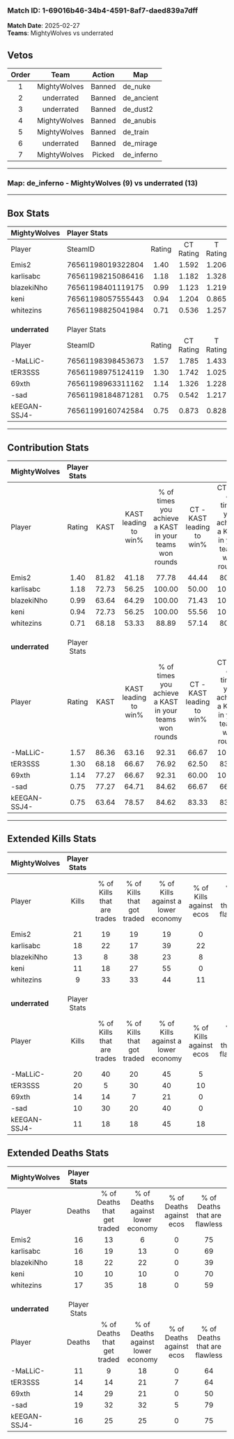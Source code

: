 ### Match ID: 1-69016b46-34b4-4591-8af7-daed839a7dff  
**Match Date**: 2025-02-27  
**Teams**: MightyWolves vs underrated  

## Vetos  

| Order | Team | Action | Map |
| :---: | :--: | :----: | --- |
| 1 | MightyWolves | Banned | de_nuke |
| 2 | underrated | Banned | de_ancient |
| 3 | underrated | Banned | de_dust2 |
| 4 | MightyWolves | Banned | de_anubis |
| 5 | MightyWolves | Banned | de_train |
| 6 | underrated | Banned | de_mirage |
| 7 | MightyWolves | Picked | de_inferno |

---  

### **Map**: de_inferno - MightyWolves (9) vs underrated (13)  
---  

## Box Stats  

| **MightyWolves** | Player Stats      |        |           |          |       |       |       |         |        |      |     |
| :- | :- | :-: | :-: | :-: | :-: | :-: | :-: | :-: | :-: | :-: | :-: |
| Player           | SteamID           | Rating | CT Rating | T Rating | KAST  |  ADR  | Kills | Assists | Deaths | K/D  | HS% |
| Emis2            | 76561198019322804 |  1.40  |   1.592   |  1.206   | 81.82 | 92.6  |  21   |    2    |   16   | 1.31 | 52  |
| karlisabc        | 76561198215086416 |  1.18  |   1.182   |  1.328   | 72.73 | 72.4  |  18   |    7    |   16   | 1.13 | 55  |
| blazekiNho       | 76561198401119175 |  0.99  |   1.123   |  1.219   | 63.64 | 107.3 |  13   |   10    |   18   | 0.72 | 76  |
| keni             | 76561198057555443 |  0.94  |   1.204   |  0.865   | 72.73 | 49.3  |  11   |    1    |   10   | 1.10 | 36  |
| whitezins        | 76561198825041984 |  0.71  |   0.536   |  1.257   | 68.18 | 58.0  |   9   |    6    |   17   | 0.53 | 66  |
|                  |                   |        |           |          |       |       |       |         |        |      |     |
|                  |                   |        |           |          |       |       |       |         |        |      |     |
|                  |                   |        |           |          |       |       |       |         |        |      |     |
| **underrated**   | Player Stats      |        |           |          |       |       |       |         |        |      |     |
| Player           | SteamID           | Rating | CT Rating | T Rating | KAST  |  ADR  | Kills | Assists | Deaths | K/D  | HS% |
| -MaLLiC-         | 76561198398453673 |  1.57  |   1.785   |  1.433   | 86.36 | 100.6 |  20   |    8    |   11   | 1.82 | 55  |
| tER3SSS          | 76561198975124119 |  1.30  |   1.742   |  1.025   | 68.18 | 83.7  |  20   |    6    |   14   | 1.43 | 45  |
| 69xth            | 76561198963311162 |  1.14  |   1.326   |  1.228   | 77.27 | 85.8  |  14   |    7    |   14   | 1.00 | 57  |
| -sad             | 76561198184871281 |  0.75  |   0.542   |  1.217   | 77.27 | 53.5  |  10   |    5    |   19   | 0.53 | 70  |
| kEEGAN-SSJ4-     | 76561199160742584 |  0.75  |   0.873   |  0.828   | 63.64 | 50.9  |  11   |    4    |   16   | 0.69 | 54  |
---  

## Contribution Stats  

| **MightyWolves** | Player Stats |       |                      |                                                        |                           |                                                             |                          |                                                            |
| :- | :-: | :-: | :-: | :-: | :-: | :-: | :-: | :-: |
| Player           |    Rating    | KAST  | KAST leading to win% | % of times you achieve a KAST in your teams won rounds | CT - KAST leading to win% | CT - % of times you achieve a KAST in your teams won rounds | T - KAST leading to win% | T - % of times you achieve a KAST in your teams won rounds |
| Emis2            |     1.40     | 81.82 |        41.18         |                         77.78                          |           44.44           |                            80.00                            |          37.50           |                           75.00                            |
| karlisabc        |     1.18     | 72.73 |        56.25         |                         100.00                         |           50.00           |                           100.00                            |          66.67           |                           100.00                           |
| blazekiNho       |     0.99     | 63.64 |        64.29         |                         100.00                         |           71.43           |                           100.00                            |          57.14           |                           100.00                           |
| keni             |     0.94     | 72.73 |        56.25         |                         100.00                         |           55.56           |                           100.00                            |          57.14           |                           100.00                           |
| whitezins        |     0.71     | 68.18 |        53.33         |                         88.89                          |           57.14           |                            80.00                            |          50.00           |                           100.00                           |
|                  |              |       |                      |                                                        |                           |                                                             |                          |                                                            |
|                  |              |       |                      |                                                        |                           |                                                             |                          |                                                            |
|                  |              |       |                      |                                                        |                           |                                                             |                          |                                                            |
| **underrated**   | Player Stats |       |                      |                                                        |                           |                                                             |                          |                                                            |
| Player           |    Rating    | KAST  | KAST leading to win% | % of times you achieve a KAST in your teams won rounds | CT - KAST leading to win% | CT - % of times you achieve a KAST in your teams won rounds | T - KAST leading to win% | T - % of times you achieve a KAST in your teams won rounds |
| -MaLLiC-         |     1.57     | 86.36 |        63.16         |                         92.31                          |           66.67           |                           100.00                            |          60.00           |                           85.71                            |
| tER3SSS          |     1.30     | 68.18 |        66.67         |                         76.92                          |           62.50           |                            83.33                            |          71.43           |                           71.43                            |
| 69xth            |     1.14     | 77.27 |        66.67         |                         92.31                          |           60.00           |                           100.00                            |          75.00           |                           85.71                            |
| -sad             |     0.75     | 77.27 |        64.71         |                         84.62                          |           66.67           |                            66.67                            |          63.64           |                           100.00                           |
| kEEGAN-SSJ4-     |     0.75     | 63.64 |        78.57         |                         84.62                          |           83.33           |                            83.33                            |          75.00           |                           85.71                            |
---  

## Extended Kills Stats  

| **MightyWolves** | Player Stats |                            |                            |                                    |                         |                              |                                 |                                       |                    |           |
| :- | :-: | :-: | :-: | :-: | :-: | :-: | :-: | :-: | :-: | :-: |
| Player           |    Kills     | % of Kills that are trades | % of Kills that got traded | % of Kills against a lower economy | % of Kills against ecos | % of Kills that are flawless | % of Kills that are close duels | % of Kills that are assisted by flash | Pistol Round Kills | AWP Kills |
| Emis2            |      21      |             19             |             19             |                 19                 |            0            |              57              |               14                |                   0                   |         1          |     8     |
| karlisabc        |      18      |             22             |             17             |                 39                 |           22            |              67              |                0                |                   0                   |         1          |     0     |
| blazekiNho       |      13      |             8              |             38             |                 23                 |            8            |              69              |                8                |                   8                   |         3          |     0     |
| keni             |      11      |             18             |             27             |                 55                 |            0            |             100              |                0                |                   0                   |         2          |     0     |
| whitezins        |      9       |             33             |             33             |                 44                 |           11            |              89              |                0                |                   0                   |         0          |     0     |
|                  |              |                            |                            |                                    |                         |                              |                                 |                                       |                    |           |
|                  |              |                            |                            |                                    |                         |                              |                                 |                                       |                    |           |
|                  |              |                            |                            |                                    |                         |                              |                                 |                                       |                    |           |
| **underrated**   | Player Stats |                            |                            |                                    |                         |                              |                                 |                                       |                    |           |
| Player           |    Kills     | % of Kills that are trades | % of Kills that got traded | % of Kills against a lower economy | % of Kills against ecos | % of Kills that are flawless | % of Kills that are close duels | % of Kills that are assisted by flash | Pistol Round Kills | AWP Kills |
| -MaLLiC-         |      20      |             40             |             20             |                 45                 |            5            |              60              |                5                |                   5                   |         0          |     0     |
| tER3SSS          |      20      |             5              |             30             |                 40                 |           10            |              60              |                5                |                   0                   |         3          |     0     |
| 69xth            |      14      |             14             |             7              |                 21                 |            0            |              50              |                7                |                  14                   |         4          |     0     |
| -sad             |      10      |             30             |             20             |                 40                 |            0            |              60              |               10                |                   0                   |         2          |     0     |
| kEEGAN-SSJ4-     |      11      |             18             |             18             |                 45                 |           18            |              73              |                0                |                   0                   |         0          |     2     |
## Extended Deaths Stats  

| **MightyWolves** | Player Stats |                             |                                   |                          |                               |                            |                           |               |
| :- | :-: | :-: | :-: | :-: | :-: | :-: | :-: | :-: |
| Player           |    Deaths    | % of Deaths that get traded | % of Deaths against lower economy | % of Deaths against ecos | % of Deaths that are flawless | % of Deaths that are close | % of Deaths while blinded | Deaths to AWP |
| Emis2            |      16      |             13              |                 6                 |            0             |              75               |             0              |             0             |       0       |
| karlisabc        |      16      |             19              |                13                 |            0             |              69               |             0              |            13             |       0       |
| blazekiNho       |      18      |             22              |                22                 |            0             |              39               |             17             |             6             |       0       |
| keni             |      10      |             10              |                10                 |            0             |              70               |             0              |             0             |       2       |
| whitezins        |      17      |             35              |                18                 |            0             |              59               |             6              |             0             |       0       |
|                  |              |                             |                                   |                          |                               |                            |                           |               |
|                  |              |                             |                                   |                          |                               |                            |                           |               |
|                  |              |                             |                                   |                          |                               |                            |                           |               |
| **underrated**   | Player Stats |                             |                                   |                          |                               |                            |                           |               |
| Player           |    Deaths    | % of Deaths that get traded | % of Deaths against lower economy | % of Deaths against ecos | % of Deaths that are flawless | % of Deaths that are close | % of Deaths while blinded | Deaths to AWP |
| -MaLLiC-         |      11      |              9              |                18                 |            0             |              64               |             9              |             9             |       4       |
| tER3SSS          |      14      |             14              |                21                 |            7             |              64               |             0              |             0             |       0       |
| 69xth            |      14      |             29              |                21                 |            0             |              50               |             7              |             0             |       2       |
| -sad             |      19      |             32              |                32                 |            5             |              79               |             11             |             0             |       1       |
| kEEGAN-SSJ4-     |      16      |             25              |                25                 |            0             |              75               |             0              |             0             |       1       |
